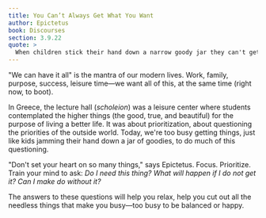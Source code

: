 ```yaml
---
title: You Can’t Always Get What You Want
author: Epictetus
book: Discourses
section: 3.9.22
quote: >
  When children stick their hand down a narrow goody jar they can't get their full fist our and start crying. Drop a few treats and you will get it out! Curb your desire—don't set your heart on so many things and you will get what you need.
---
```


"We can have it all" is the mantra of our modern lives. Work, family, purpose, success, leisure time—we want all of this, at the same time (right now, to boot).

In Greece, the lecture hall (_scholeion_) was a leisure center where students contemplated the higher things (the good, true, and beautiful) for the purpose of living a better life. It was about prioritization, about questioning the priorities of the outside world. Today, we're too busy getting things, just like kids jamming their hand down a jar of goodies, to do much of this questioning.

"Don't set your heart on so many things," says Epictetus. Focus. Prioritize. Train your mind to ask: _Do I need this thing?_ _What will happen if I do not get it?_ _Can I make do without it?_

The answers to these questions will help you relax, help you cut out all the needless things that make you busy—too busy to be balanced or happy.
